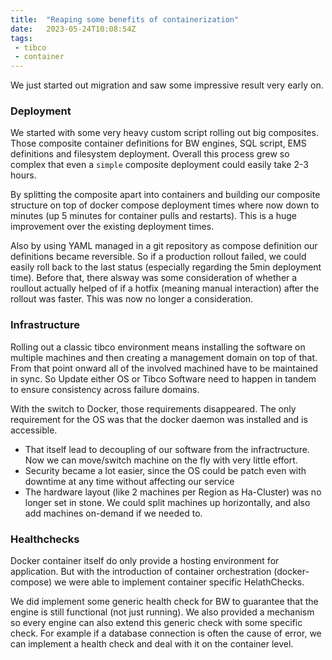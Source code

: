```yaml
---
title:  "Reaping some benefits of containerization"
date:   2023-05-24T10:08:54Z
tags:
 - tibco
 - container
---
```

We just started out migration and saw some impressive result very early on.

### Deployment

We started with some very heavy custom script rolling out big composites. Those composite container definitions for BW engines, SQL script, EMS definitions and filesystem deployment. Overall this process grew so complex that even a `simple` composite deployment could easily take 2-3 hours.

By splitting the composite apart into containers and building our composite structure on top of docker compose deployment times where now down to minutes (up 5 minutes for container pulls and restarts). This is a huge improvement over the existing deployment times.

Also by using YAML managed in a git repository as compose definition our definitions became reversible. So if a production rollout failed, we could easily roll back to the last status (especially regarding the 5min deployment time). Before that, there alsway was some consideration of whether a roullout actually helped of if a hotfix (meaning manual interaction) after the rollout was faster. This was now no longer a consideration.

### Infrastructure

Rolling out a classic tibco environment means installing the software on multiple machines and then creating a management domain on top of that. From that point onward all of the involved machined have to be maintained in sync. So Update either OS or Tibco Software need to happen in tandem to ensure consistency across failure domains.

With the switch to Docker, those requirements disappeared. The only requirement for the OS was that the docker daemon was installed and is accessible.

* That itself lead to decoupling of our software from the infractructure. Now we can move/switch machine on the fly with very little effort.
* Security became a lot easier, since the OS could be patch even with downtime at any time without affecting our service
* The hardware layout (like 2 machines per Region as Ha-Cluster) was no longer set in stone. We could split machines up horizontally, and also add machines on-demand if we needed to.

### Healthchecks

Docker container itself do only provide a hosting environment for application. But with the introduction of container orchestration (docker-compose) we were able to implement container specific HelathChecks.

We did implement some generic health check for BW to guarantee that the engine is still functional (not just running). We also provided a mechanism so every engine can also extend this generic check with some specific check. For example if a database connection is often the cause of error, we can implement a health check and deal with it on the container level.


